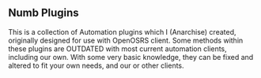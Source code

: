 ## Numb Plugins
This is a collection of Automation plugins which I (Anarchise) created, originally designed for use with OpenOSRS client.
Some methods within these plugins are OUTDATED with most current automation clients, including our own.
With some very basic knowledge, they can be fixed and altered to fit your own needs, and our or other clients. 

